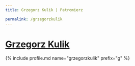 ```yaml
---
title: Grzegorz Kulik | Patromierz

permalink: /grzegorzkulik
---
```


# [Grzegorz Kulik](https://patronite.pl/grzegorzkulik)

{% include profile.md name="grzegorzkulik" prefix="g" %}
